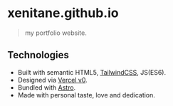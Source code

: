# xenitane.github.io

> my portfolio website.

## Technologies

-   Built with semantic HTML5, [TailwindCSS](https://tailwindcss.com), JS(ES6).
-   Designed via [Vercel v0](https://v0.dev/).
-   Bundled with [Astro](https://astro.build).
-   Made with personal taste, love and dedication.
